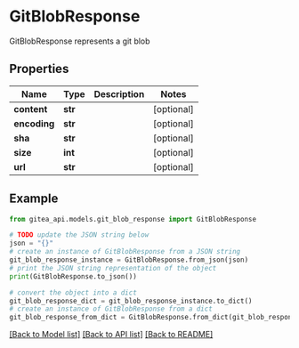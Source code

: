# GitBlobResponse

GitBlobResponse represents a git blob

## Properties

Name | Type | Description | Notes
------------ | ------------- | ------------- | -------------
**content** | **str** |  | [optional] 
**encoding** | **str** |  | [optional] 
**sha** | **str** |  | [optional] 
**size** | **int** |  | [optional] 
**url** | **str** |  | [optional] 

## Example

```python
from gitea_api.models.git_blob_response import GitBlobResponse

# TODO update the JSON string below
json = "{}"
# create an instance of GitBlobResponse from a JSON string
git_blob_response_instance = GitBlobResponse.from_json(json)
# print the JSON string representation of the object
print(GitBlobResponse.to_json())

# convert the object into a dict
git_blob_response_dict = git_blob_response_instance.to_dict()
# create an instance of GitBlobResponse from a dict
git_blob_response_from_dict = GitBlobResponse.from_dict(git_blob_response_dict)
```
[[Back to Model list]](../README.md#documentation-for-models) [[Back to API list]](../README.md#documentation-for-api-endpoints) [[Back to README]](../README.md)


